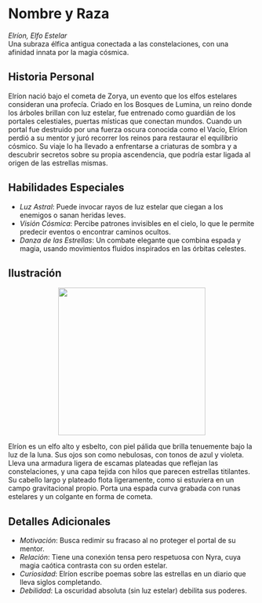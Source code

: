 # Nombre y Raza

*Elríon, Elfo Estelar*  
Una subraza élfica antigua conectada a las constelaciones, con una afinidad innata por la magia cósmica.

## Historia Personal

Elríon nació bajo el cometa de Zorya, un evento que los elfos estelares consideran una profecía. Criado en los Bosques de Lumina, un reino donde los árboles brillan con luz estelar, fue entrenado como guardián de los portales celestiales, puertas místicas que conectan mundos. Cuando un portal fue destruido por una fuerza oscura conocida como el Vacío, Elríon perdió a su mentor y juró recorrer los reinos para restaurar el equilibrio cósmico. Su viaje lo ha llevado a enfrentarse a criaturas de sombra y a descubrir secretos sobre su propia ascendencia, que podría estar ligada al origen de las estrellas mismas.

## Habilidades Especiales

- *Luz Astral*: Puede invocar rayos de luz estelar que ciegan a los enemigos o sanan heridas leves.
- *Visión Cósmica*: Percibe patrones invisibles en el cielo, lo que le permite predecir eventos o encontrar caminos ocultos.
- *Danza de las Estrellas*: Un combate elegante que combina espada y magia, usando movimientos fluidos inspirados en las órbitas celestes.

## Ilustración

<p align="center">
  <img width="300" src="https://i.imgur.com/1dYFZVp.png">
</p>


Elríon es un elfo alto y esbelto, con piel pálida que brilla tenuemente bajo la luz de la luna. Sus ojos son como nebulosas, con tonos de azul y violeta. Lleva una armadura ligera de escamas plateadas que reflejan las constelaciones, y una capa tejida con hilos que parecen estrellas titilantes. Su cabello largo y plateado flota ligeramente, como si estuviera en un campo gravitacional propio. Porta una espada curva grabada con runas estelares y un colgante en forma de cometa.

## Detalles Adicionales

- *Motivación*: Busca redimir su fracaso al no proteger el portal de su mentor.
- *Relación*: Tiene una conexión tensa pero respetuosa con Nyra, cuya magia caótica contrasta con su orden estelar.
- *Curiosidad*: Elríon escribe poemas sobre las estrellas en un diario que lleva siglos completando.
- *Debilidad*: La oscuridad absoluta (sin luz estelar) debilita sus poderes.
